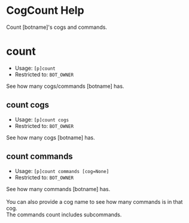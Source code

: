 # CogCount Help

Count [botname]'s cogs and commands.

# count
 - Usage: `[p]count `
 - Restricted to: `BOT_OWNER`

See how many cogs/commands [botname] has.

## count cogs
 - Usage: `[p]count cogs `
 - Restricted to: `BOT_OWNER`

See how many cogs [botname] has.

## count commands
 - Usage: `[p]count commands [cog=None] `
 - Restricted to: `BOT_OWNER`

See how many commands [botname] has.<br/><br/>You can also provide a cog name to see how many commands is in that cog.<br/>The commands count includes subcommands.

